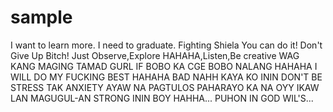 # sample
I want to learn more. 
I need to graduate.
Fighting Shiela You can do it!
Don't Give Up Bitch!
Just Observe,Explore HAHAHA,Listen,Be creative
WAG KANG MAGING TAMAD GURL
IF BOBO KA CGE BOBO NALANG HAHAHA
I WILL DO MY FUCKING BEST HAHAHA BAD
NAHH KAYA KO ININ
DON'T BE STRESS
TAK ANXIETY AYAW NA PAGTULOS PAHARAYO KA NA OYY IKAW LAN MAGUGUL-AN STRONG ININ BOY HAHHA...
PUHON IN GOD WIL'S...
